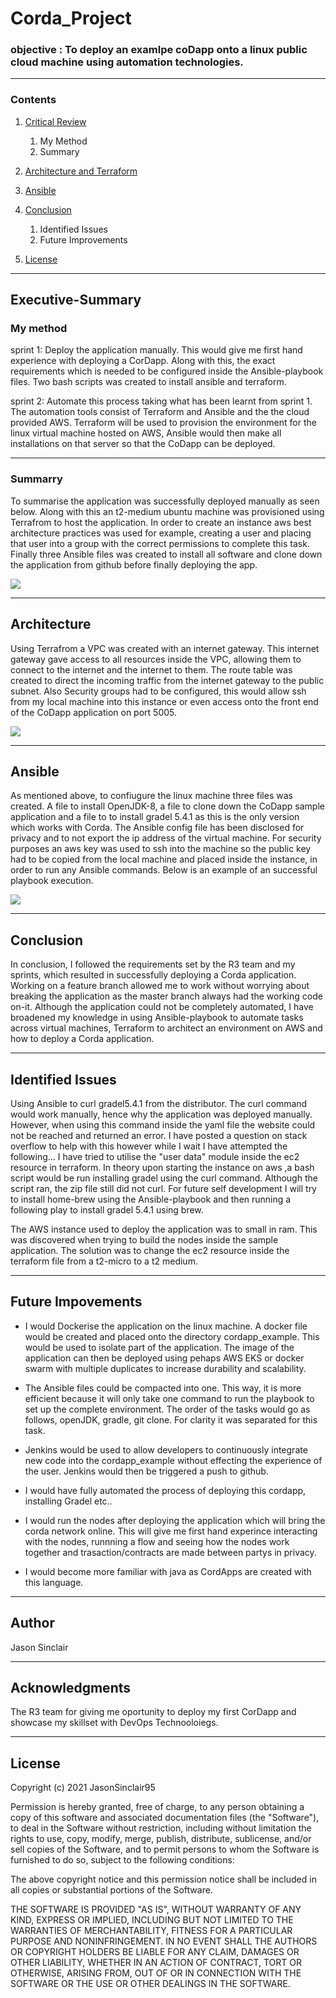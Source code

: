# Corda_Project

### objective : To deploy an examlpe coDapp onto a linux public cloud machine using automation technologies.

---

### Contents
1. [Critical Review](#Executive-Summary)
    1. My Method
    1. Summary

2. [Architecture and Terraform](#Architecture) 

3. [Ansible](#Ansible)

6. [Conclusion](#Conclusion)
    1. Identified Issues
    1. Future Improvements

8. [License](#License)

--- 

## Executive-Summary
### My method
sprint 1: Deploy the application manually. This would give me first hand experience with deploying a CorDapp. Along with this, the exact requirements which is needed to be configured inside the Ansible-playbook files. Two bash scripts was created to install ansible and terraform.

sprint 2: Automate this process taking what has been learnt from sprint 1. The automation tools consist of Terraform and Ansible and the the cloud provided AWS. Terraform will be used to provision the environment for the linux virtual machine hosted on AWS, Ansible would then make all installations on that server so that the CoDapp can be deployed.

---

### Summarry
To summarise the application was successfully deployed manually as seen below. Along with this an t2-medium ubuntu machine was provisioned using Terrafrom to host the application. In order to create an instance aws best architecture practices was used for example, creating a user and placing that user into a group with the correct permissions to complete this task. Finally three Ansible files was created to install all software and clone down the application from github before finally deploying the app.

![](Documents/deployment.png) 

---


## Architecture

Using Terrafrom a VPC was created with an internet gateway. This internet gateway gave access to all resources inside the VPC, allowing them to connect to the internet and the internet to them. The route table was created to direct the incoming traffic from the internet gateway to the public subnet. Also Security groups had to be configured, this would allow ssh from my local machine into this instance or even access onto the front end of the CoDapp application on port 5005. 

![](Documents/archi.png)

---


## Ansible
As mentioned above, to confiugure the linux machine three files was created. A file to install OpenJDK-8, a file to clone down the CoDapp sample application and a file to to install gradel 5.4.1 as this is the only version which works with Corda. The Ansible config file has been disclosed for privacy and to not export the ip address of the virtual machine. For security purposes an aws key was used to ssh into the machine so the public key had to be copied from the local machine and placed inside the instance, in order to run any Ansible commands. Below is an example of an successful playbook execution.

![](Documents/anisbleplay.png)

--- 

## Conclusion

In conclusion, I followed the requirements set by the R3 team and my sprints, which resulted in successfully deploying a Corda application. Working on a feature branch allowed me to work without worrying about breaking the application as the master branch always had the working code on-it. Although the application could not be completely automated, I have broadened my knowledge in using Ansible-playbook to automate tasks across virtual machines, Terraform to architect an environment on AWS and how to deploy a Corda application.

---

 ## Identified Issues

Using Ansible to curl gradel5.4.1 from the distributor. The curl command would work manually, hence why the application was deployed manually. However, when using this command inside the yaml file the website could not be reached and returned an error. I have posted a question on stack overflow to help with this however while I wait I have attempted the following... I have tried to utilise the "user data" module inside the ec2 resource in terraform. In theory upon starting the instance on aws ,a bash script would be run installing gradel using the curl command. Although the script ran, the zip file still did not curl. For future self development I will try to install home-brew using the Ansible-playbook and then running a following play to install gradel 5.4.1 using brew.

The AWS instance used to deploy the application was to small in ram. This was discovered when trying to build the nodes inside the sample application. The solution was to change the ec2 resource inside the terraform file from a t2-micro to a t2 medium. 

---

 ## Future Impovements
* I would Dockerise the application on the linux machine. A docker file would be created and placed onto the directory cordapp_example. This would be used to isolate part of the application. The image of the application can then be deployed using pehaps AWS EKS or docker swarm with multiple duplicates to increase durability and scalability.

* The Ansible files could be compacted into one. This way, it is more efficient because it will only take one command to run the playbook to set up the complete environment. The order of the tasks would go as follows, openJDK, gradle, git clone. For clarity it was separated for this task.

* Jenkins would be used to allow developers to continuously integrate new code into the cordapp_example without effecting the experience of the user. Jenkins would then be triggered a push to github.

* I would have fully automated the process of deploying this cordapp, installing Gradel etc.. 

* I would run the nodes after deploying the application which will bring the corda network online. This will give me first hand experince interacting with the nodes, runnning a flow and seeing how the nodes work together and trasaction/contracts are made between partys in privacy.

* I would become more familiar with java as CordApps are created with this language.


---

## Author
Jason Sinclair

---
## Acknowledgments
The R3 team for giving me oportunity to deploy my first CorDapp and showcase my skillset with DevOps Technooloiegs.

---
## License

Copyright (c) 2021 JasonSinclair95

Permission is hereby granted, free of charge, to any person obtaining a copy
of this software and associated documentation files (the "Software"), to deal
in the Software without restriction, including without limitation the rights
to use, copy, modify, merge, publish, distribute, sublicense, and/or sell
copies of the Software, and to permit persons to whom the Software is
furnished to do so, subject to the following conditions:

The above copyright notice and this permission notice shall be included in all
copies or substantial portions of the Software.

THE SOFTWARE IS PROVIDED "AS IS", WITHOUT WARRANTY OF ANY KIND, EXPRESS OR
IMPLIED, INCLUDING BUT NOT LIMITED TO THE WARRANTIES OF MERCHANTABILITY,
FITNESS FOR A PARTICULAR PURPOSE AND NONINFRINGEMENT. IN NO EVENT SHALL THE
AUTHORS OR COPYRIGHT HOLDERS BE LIABLE FOR ANY CLAIM, DAMAGES OR OTHER
LIABILITY, WHETHER IN AN ACTION OF CONTRACT, TORT OR OTHERWISE, ARISING FROM,
OUT OF OR IN CONNECTION WITH THE SOFTWARE OR THE USE OR OTHER DEALINGS IN THE
SOFTWARE.
